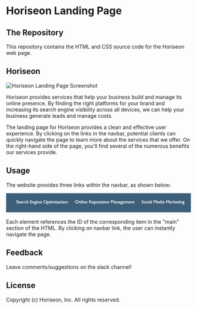# Horiseon Landing Page

## The Repository

This repository contains the HTML and CSS source code for the Horiseon web page.

## Horiseon

![Horiseon Landing Page Screenshot](landing-page.png)

Horiseon provides services that help your business build and manage its online presence. By finding the right platforms for your brand and increasing its search engine visibility across all devices, we can help your business generate leads and manage costs.

The landing page for Horiseon provides a clean and effective user experience. By clicking on the links in the navbar, potential clients can quickly navigate the page to learn more about the services that we offer. On the right-hand side of the page, you'll find several of the numerous benefits our services provide.

## Usage

The website provides three links within the navbar, as shown below:

![Horiseon navigation links](Develop/assets/images/screenshot2.png)

Each element references the ID of the corresponding item in the "main" section of the HTML. By clicking on navbar link, the user can instantly navigate the page.  

## Feedback

Leave comments/suggestions on the slack channel! 

## License

Copyright (c) Horiseon, Inc. All rights reserved.

